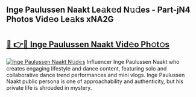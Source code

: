 ## Inge Paulussen Naakt Le𝚊k𝚎d N𝚞𝚍es - Part-jN4 Photos Vid𝚎o Le𝚊ks xNA2G

# <h2><a href="http://fb3reli.evod.top/?m=Inge+Paulussen+Naakt">🔗 👉🔴 Inge Paulussen Naakt Vid𝚎o Ph𝚘t𝚘s</a></h2>

[![Inge Paulussen Naakt N𝚞d𝚎s](https://i.imgur.com/8V9OHl7.gif)](http://fb3reli.evod.top/?m=Inge+Paulussen+Naakt)
Influencer Inge Paulussen Naakt who creates engaging lifestyle and dance content, featuring solo and collaborative dance trend performances and mini vlogs. Inge Paulussen Naakt public persona is one of approachability and authenticity, but his private life is shrouded in mystery. 
